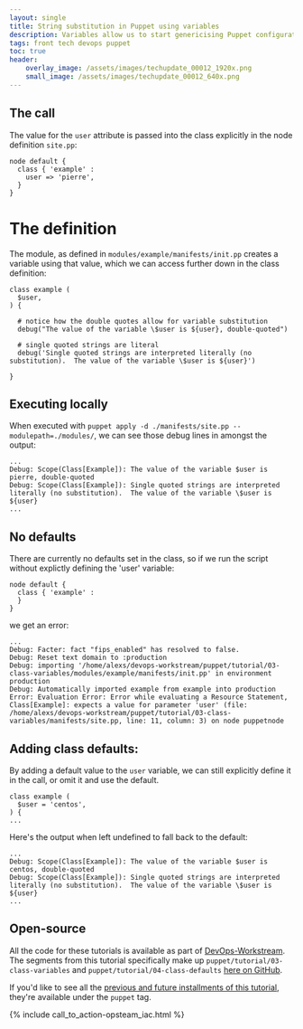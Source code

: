 ```yaml
---
layout: single
title: String substitution in Puppet using variables
description: Variables allow us to start genericising Puppet configuration and allow us to keep things DRY (don't repeat yourself)
tags: front tech devops puppet
toc: true
header:
    overlay_image: /assets/images/techupdate_00012_1920x.png
    small_image: /assets/images/techupdate_00012_640x.png
---
```


## The call
The value for the `user` attribute is passed into the class explicitly in the node definition `site.pp`:
```
node default {
  class { 'example' :
    user => 'pierre',
  }
}
```

# The definition
The module, as defined in `modules/example/manifests/init.pp` creates a variable using that value, which we can access further down in the class definition:
```
class example (
  $user,
) {

  # notice how the double quotes allow for variable substitution
  debug("The value of the variable \$user is ${user}, double-quoted")

  # single quoted strings are literal
  debug('Single quoted strings are interpreted literally (no substitution).  The value of the variable \$user is ${user}')

}
```

## Executing locally
When executed with `puppet apply -d ./manifests/site.pp --modulepath=./modules/`, we can see those debug lines in amongst the output:
```
...
Debug: Scope(Class[Example]): The value of the variable $user is pierre, double-quoted
Debug: Scope(Class[Example]): Single quoted strings are interpreted literally (no substitution).  The value of the variable \$user is ${user}
...
```

## No defaults
There are currently no defaults set in the class, so if we run the script without explictly defining the 'user' variable:
```
node default {
  class { 'example' :
  }
}
```

we get an error:
```
...
Debug: Facter: fact "fips_enabled" has resolved to false.
Debug: Reset text domain to :production
Debug: importing '/home/alexs/devops-workstream/puppet/tutorial/03-class-variables/modules/example/manifests/init.pp' in environment production
Debug: Automatically imported example from example into production
Error: Evaluation Error: Error while evaluating a Resource Statement, Class[Example]: expects a value for parameter 'user' (file: /home/alexs/devops-workstream/puppet/tutorial/03-class-variables/manifests/site.pp, line: 11, column: 3) on node puppetnode
```

## Adding class defaults:
By adding a default value to the `user` variable, we can still explicitly define it in the call, or omit it and use the default. 
```
class example (
  $user = 'centos',
) {
...
```

Here's the output when left undefined to fall back to the default:
```
...
Debug: Scope(Class[Example]): The value of the variable $user is centos, double-quoted
Debug: Scope(Class[Example]): Single quoted strings are interpreted literally (no substitution).  The value of the variable \$user is ${user}
...
```

## Open-source
All the code for these tutorials is available as part of [DevOps-Workstream](https://github.com/lightenna/devops-workstream). 
The segments from this tutorial specifically make up `puppet/tutorial/03-class-variables` and `puppet/tutorial/04-class-defaults` [here on GitHub](https://github.com/lightenna/devops-workstream/tree/master/puppet/tutorial/).

If you'd like to see all the [previous and future installments of this tutorial](/tech/puppet), they're available under the `puppet` tag.

{% include call_to_action-opsteam_iac.html %}
